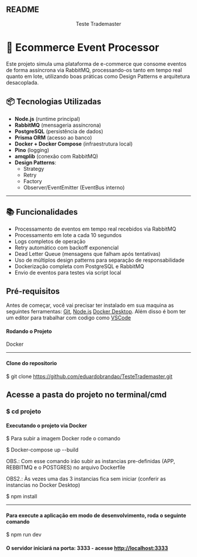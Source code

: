 ## README

<P align="center"> Teste Trademaster </p>

# 🛒 Ecommerce Event Processor

Este projeto simula uma plataforma de e-commerce que consome eventos de forma assíncrona via RabbitMQ, processando-os tanto em tempo real quanto em lote, utilizando boas práticas como Design Patterns e arquitetura desacoplada.

## 📦 Tecnologias Utilizadas

- **Node.js** (runtime principal)
- **RabbitMQ** (mensageria assíncrona)
- **PostgreSQL** (persistência de dados)
- **Prisma ORM** (acesso ao banco)
- **Docker + Docker Compose** (infraestrutura local)
- **Pino** (logging)
- **amqplib** (conexão com RabbitMQ)
- **Design Patterns**: 
  - Strategy
  - Retry
  - Factory
  - Observer/EventEmitter (EventBus interno)

---

## 📚 Funcionalidades

- Processamento de eventos em tempo real recebidos via RabbitMQ
- Processamento em lote a cada 10 segundos
- Logs completos de operação
- Retry automático com backoff exponencial
- Dead Letter Queue (mensagens que falham após tentativas)
- Uso de múltiplos design patterns para separação de responsabilidade
- Dockerização completa com PostgreSQL e RabbitMQ
- Envio de eventos para testes via script local


## Pré-requisitos

Antes de começar, você vai precisar ter instalado em sua maquina as seguintes ferramentas:
[Git](https://git-scm.com), [Node.js](https://nodejs.org/en/) [Docker Desktop](https://docs.docker.com/desktop/setup/install/windows-install/).
Além disso é bom ter um editor para trabalhar com codigo como [VSCode](https://code.visualstudio.com/)

#### Rodando o Projeto

Docker

---

#### Clone do repositorio

$ git clone <https://github.com/eduardobrandao/TesteTrademaster.git>

## Acesse a pasta do projeto no terminal/cmd

### $ cd projeto

#### Executando o projeto via Docker

$ Para subir a imagem Docker rode o comando

$ Docker-compose up --build

OBS.: Com esse comando irão subir as instancias pre-definidas (APP, REBBITMQ e o POSTGRES) no arquivo Dockerfile

OBS2.: Às vezes uma das 3 instancias fica sem iniciar (conferir as instancias no Docker Desktop)

$ npm install

---

#### Para execute a aplicação em modo de desenvolvimento, roda o seguinte comando 

$ npm run dev

#### O servidor iniciará na porta: 3333 - acesse <http://localhost:3333>
